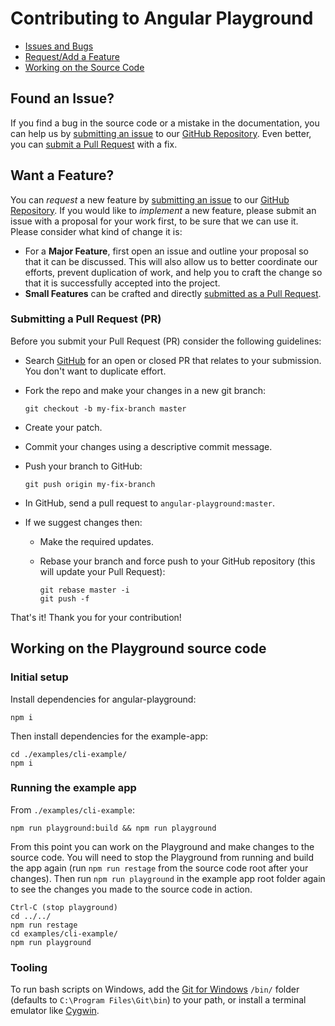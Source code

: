 # Contributing to Angular Playground

 - [Issues and Bugs](#issue)
 - [Request/Add a Feature](#feature)
 - [Working on the Source Code](#dev)
 
## <a name="issue"></a> Found an Issue?
If you find a bug in the source code or a mistake in the documentation, you can help us by
[submitting an issue][submitissue] to our [GitHub Repository][github]. Even better, 
you can [submit a Pull Request](#submit-pr) with a fix.

## <a name="feature"></a> Want a Feature?
You can *request* a new feature by [submitting an issue][submitissue] to our [GitHub
Repository][github]. If you would like to *implement* a new feature, please submit an issue with
a proposal for your work first, to be sure that we can use it.
Please consider what kind of change it is:

* For a **Major Feature**, first open an issue and outline your proposal so that it can be
discussed. This will also allow us to better coordinate our efforts, prevent duplication of work,
and help you to craft the change so that it is successfully accepted into the project.
* **Small Features** can be crafted and directly [submitted as a Pull Request](#submit-pr).

### <a name="submit-pr"></a> Submitting a Pull Request (PR)
Before you submit your Pull Request (PR) consider the following guidelines:

* Search [GitHub](https://github.com/socreate/angular-playground/pulls) for an open or closed PR
  that relates to your submission. You don't want to duplicate effort.
* Fork the repo and make your changes in a new git branch:

     ```shell
     git checkout -b my-fix-branch master
     ```

* Create your patch.
* Commit your changes using a descriptive commit message.
* Push your branch to GitHub:

    ```shell
    git push origin my-fix-branch
    ```

* In GitHub, send a pull request to `angular-playground:master`.
* If we suggest changes then:
  * Make the required updates.
  * Rebase your branch and force push to your GitHub repository (this will update your Pull Request):

    ```shell
    git rebase master -i
    git push -f
    ```

That's it! Thank you for your contribution!

## <a name="dev"></a> Working on the Playground source code
### Initial setup
Install dependencies for angular-playground:

```
npm i
```

Then install dependencies for the example-app:
```
cd ./examples/cli-example/
npm i
```
### Running the example app
From `./examples/cli-example`:
```
npm run playground:build && npm run playground
```

From this point you can work on the Playground and make changes to the source code.  You will need to stop the Playground
from running and build the app again (run `npm run restage` from the source code root after your changes).  Then run `npm run playground`
in the example app root folder again to see the changes you made to the source code in action.

```
Ctrl-C (stop playground)
cd ../../
npm run restage
cd examples/cli-example/
npm run playground
```

### Tooling
To run bash scripts on Windows, add the [Git for Windows](https://git-scm.com/) `/bin/`
folder (defaults to `C:\Program Files\Git\bin`) to your path, or install a terminal emulator like
[Cygwin](https://cygwin.com/).


[github]: https://github.com/socreate/angular-playground
[submitissue]: https://github.com/socreate/angular-playground/issues/new
